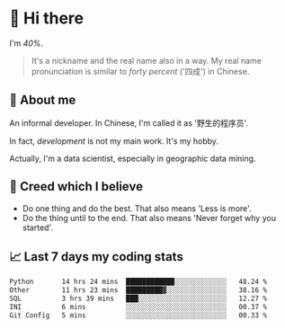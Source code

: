 # 👋 Hi there

I'm *40%*.

> It's a nickname and the real name also in a way.
> My real name pronunciation is similar to *forty percent* ('四成') in Chinese.

## :speech_balloon: About me

An informal developer. In Chinese, I'm called it as '野生的程序员'.

In fact, _development_ is not my main work. It's my hobby.

Actually, I'm a data scientist, especially in geographic data mining.

## :see_no_evil: Creed which I believe

- Do one thing and do the best. That also means 'Less is more'.
- Do the thing until to the end. That also means 'Never forget why you started'.

## :chart_with_upwards_trend: Last 7 days my coding stats

<!--START_SECTION:waka-->

```txt
Python       14 hrs 24 mins  ████████████░░░░░░░░░░░░░   48.24 %
Other        11 hrs 23 mins  █████████▓░░░░░░░░░░░░░░░   38.16 %
SQL          3 hrs 39 mins   ███░░░░░░░░░░░░░░░░░░░░░░   12.27 %
INI          6 mins          ░░░░░░░░░░░░░░░░░░░░░░░░░   00.37 %
Git Config   5 mins          ░░░░░░░░░░░░░░░░░░░░░░░░░   00.33 %
```

<!--END_SECTION:waka-->
